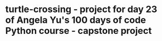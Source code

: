 # turtle-crossing - project for day 23 of Angela Yu's 100 days of code Python course - capstone project

